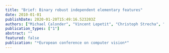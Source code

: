 ```yaml
---
title: "Brief: Binary robust independent elementary features"
date: 2010-01-01
publishDate: 2020-01-20T15:49:16.523203Z
authors: ["Michael Calonder", "Vincent Lepetit", "Christoph Strecha", "Pascal Fua"]
publication_types: ["1"]
abstract: ""
featured: false
publication: "*European conference on computer vision*"
---
```


